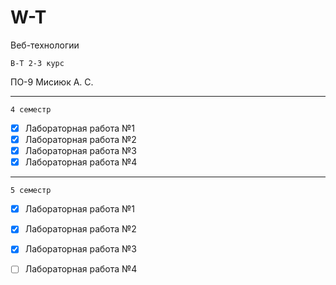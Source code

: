 # W-T
Веб-технологии

` В-Т 2-3 курс `

ПО-9 Мисиюк А. С.


---

` 4 семестр `

- [x] Лабораторная работа №1
- [x] Лабораторная работа №2
- [x] Лабораторная работа №3
- [x] Лабораторная работа №4

---

` 5 семестр `

- [x] Лабораторная работа №1
- [x] Лабораторная работа №2
- [x] Лабораторная работа №3
- [ ] Лабораторная работа №4

